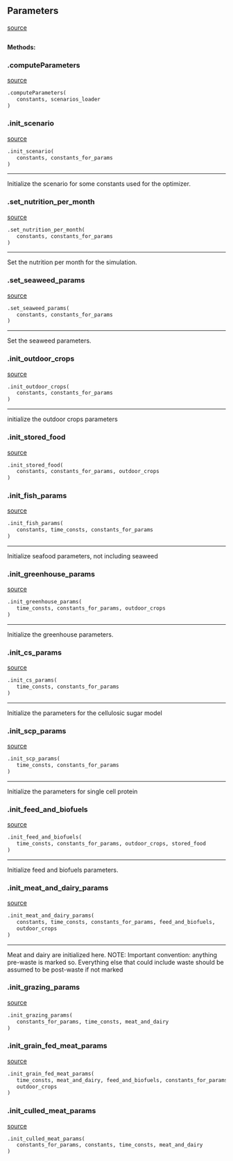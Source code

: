 #


## Parameters
[source](https://github.com/allfed/allfed-integrated-model/blob/master/src/optimizer/parameters.py/#L24)
```python 

```




**Methods:**


### .computeParameters
[source](https://github.com/allfed/allfed-integrated-model/blob/master/src/optimizer/parameters.py/#L46)
```python
.computeParameters(
   constants, scenarios_loader
)
```


### .init_scenario
[source](https://github.com/allfed/allfed-integrated-model/blob/master/src/optimizer/parameters.py/#L161)
```python
.init_scenario(
   constants, constants_for_params
)
```

---
Initialize the scenario for some constants used for the optimizer.

### .set_nutrition_per_month
[source](https://github.com/allfed/allfed-integrated-model/blob/master/src/optimizer/parameters.py/#L194)
```python
.set_nutrition_per_month(
   constants, constants_for_params
)
```

---
Set the nutrition per month for the simulation.

### .set_seaweed_params
[source](https://github.com/allfed/allfed-integrated-model/blob/master/src/optimizer/parameters.py/#L238)
```python
.set_seaweed_params(
   constants, constants_for_params
)
```

---
Set the seaweed parameters.

### .init_outdoor_crops
[source](https://github.com/allfed/allfed-integrated-model/blob/master/src/optimizer/parameters.py/#L260)
```python
.init_outdoor_crops(
   constants, constants_for_params
)
```

---
initialize the outdoor crops parameters

### .init_stored_food
[source](https://github.com/allfed/allfed-integrated-model/blob/master/src/optimizer/parameters.py/#L283)
```python
.init_stored_food(
   constants, constants_for_params, outdoor_crops
)
```


### .init_fish_params
[source](https://github.com/allfed/allfed-integrated-model/blob/master/src/optimizer/parameters.py/#L296)
```python
.init_fish_params(
   constants, time_consts, constants_for_params
)
```

---
Initialize seafood parameters, not including seaweed

### .init_greenhouse_params
[source](https://github.com/allfed/allfed-integrated-model/blob/master/src/optimizer/parameters.py/#L320)
```python
.init_greenhouse_params(
   time_consts, constants_for_params, outdoor_crops
)
```

---
Initialize the greenhouse parameters.

### .init_cs_params
[source](https://github.com/allfed/allfed-integrated-model/blob/master/src/optimizer/parameters.py/#L357)
```python
.init_cs_params(
   time_consts, constants_for_params
)
```

---
Initialize the parameters for the cellulosic sugar model

### .init_scp_params
[source](https://github.com/allfed/allfed-integrated-model/blob/master/src/optimizer/parameters.py/#L374)
```python
.init_scp_params(
   time_consts, constants_for_params
)
```

---
Initialize the parameters for single cell protein

### .init_feed_and_biofuels
[source](https://github.com/allfed/allfed-integrated-model/blob/master/src/optimizer/parameters.py/#L395)
```python
.init_feed_and_biofuels(
   time_consts, constants_for_params, outdoor_crops, stored_food
)
```

---
Initialize feed and biofuels parameters.

### .init_meat_and_dairy_params
[source](https://github.com/allfed/allfed-integrated-model/blob/master/src/optimizer/parameters.py/#L422)
```python
.init_meat_and_dairy_params(
   constants, time_consts, constants_for_params, feed_and_biofuels,
   outdoor_crops
)
```

---
Meat and dairy are initialized here.
NOTE: Important convention: anything pre-waste is marked so. Everything else
that could include waste should be assumed to be post-waste if not marked

### .init_grazing_params
[source](https://github.com/allfed/allfed-integrated-model/blob/master/src/optimizer/parameters.py/#L458)
```python
.init_grazing_params(
   constants_for_params, time_consts, meat_and_dairy
)
```


### .init_grain_fed_meat_params
[source](https://github.com/allfed/allfed-integrated-model/blob/master/src/optimizer/parameters.py/#L493)
```python
.init_grain_fed_meat_params(
   time_consts, meat_and_dairy, feed_and_biofuels, constants_for_params,
   outdoor_crops
)
```


### .init_culled_meat_params
[source](https://github.com/allfed/allfed-integrated-model/blob/master/src/optimizer/parameters.py/#L574)
```python
.init_culled_meat_params(
   constants_for_params, constants, time_consts, meat_and_dairy
)
```

